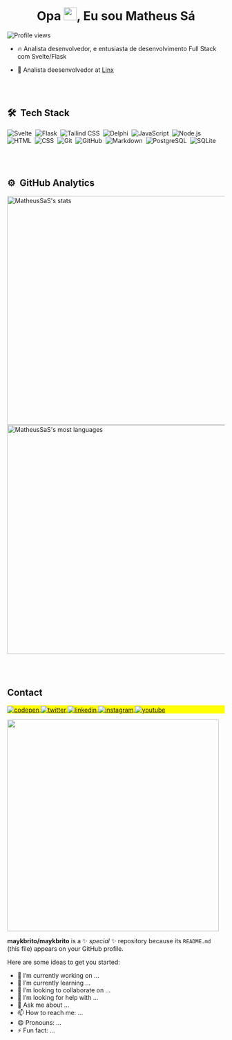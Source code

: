 <h1 align="center">Opa <img src="https://raw.githubusercontent.com/kaueMarques/kaueMarques/master/hi.gif" height="30px">, Eu sou Matheus Sá</h1>

<p align="left"> <img src="https://komarev.com/ghpvc/?username=MatheusSaS&color=yellow" alt="Profile views" /> </p>

- 🔥 Analista desenvolvedor, e entusiasta de desenvolvimento Full Stack com Svelte/Flask

- 🔭 Analista deesenvolvedor at [Linx](https://github.com/chaordic)

<br><br>
## 🛠 &nbsp;Tech Stack

![Svelte](https://img.shields.io/badge/-svelte-05122A?style=flat&logo=svelte)&nbsp;
![Flask](https://img.shields.io/badge/-flask-05122A?style=flat&logo=flask)&nbsp;
![Tailind CSS](https://img.shields.io/badge/-tailwindcss-05122A?style=flat&logo=tailwindcss)&nbsp;
![Delphi](https://img.shields.io/badge/-delphi-05122A?style=flat&logo=delphi)&nbsp;
![JavaScript](https://img.shields.io/badge/-JavaScript-05122A?style=flat&logo=javascript)&nbsp;
![Node.js](https://img.shields.io/badge/-Node.js-05122A?style=flat&logo=node.js)&nbsp;
![HTML](https://img.shields.io/badge/-HTML-05122A?style=flat&logo=HTML5)&nbsp;
![CSS](https://img.shields.io/badge/-CSS-05122A?style=flat&logo=CSS3&logoColor=1572B6)&nbsp;
![Git](https://img.shields.io/badge/-Git-05122A?style=flat&logo=git)&nbsp;
![GitHub](https://img.shields.io/badge/-GitHub-05122A?style=flat&logo=github)&nbsp;
![Markdown](https://img.shields.io/badge/-Markdown-05122A?style=flat&logo=markdown)&nbsp;
![PostgreSQL](https://img.shields.io/badge/-PostgreSQL-05122A?style=flat&logo=postgresql)&nbsp;
![SQLite](https://img.shields.io/badge/-SQLite-05122A?style=flat&logo=sqlite)&nbsp;

<br><br>

## ⚙️ &nbsp;GitHub Analytics

<p align="left">
<img width="530em" src="https://github-readme-stats.vercel.app/api?username=MatheusSaS&show_icons=true&theme=vision-friendly-dark" alt="MatheusSaS's stats"/>
<img width="530em" src="https://github-readme-stats.vercel.app/api/top-langs/?username=MatheusSaS&layout=compact&theme=vision-friendly-dark" alt="MatheusSaS's most languages"/>
</p>


<br><br>

## Contact

<p align="left" style="background:yellow">
<a href="https://codepen.io/maykbrito" target="_blank">
  <img align="center" src="https://img.shields.io/badge/-maykbrito-05122A?style=flat&logo=codepen" alt="codepen"/>
</a>
<a href="https://twitter.com/maykbrito" target="_blank">
  <img align="center" src="https://img.shields.io/badge/-maykbrito-05122A?style=flat&logo=twitter" alt="twitter"/>  
</a>
<a href="https://linkedin.com/in/maykbrito" target="_blank">
  <img align="center" src="https://img.shields.io/badge/-maykbrito-05122A?style=flat&logo=linkedin" alt="linkedin"/>
</a>
<a href="https://instagram.com/maykbrito" target="_blank">
 <img align="center" src="https://img.shields.io/badge/-maykbrito-05122A?style=flat&logo=instagram" alt="instagram"/>
</a>
<a href="https://youtube.com/maykbrito" target="_blank">
 <img align="center" src="https://img.shields.io/badge/-maykbrito-05122A?style=flat&logo=youtube" alt="youtube"/>
</a>
</p>


<img width="490em" src="https://github-readme-twitter-gazf.vercel.app/api?id=maykbrito&layout=wide&show_reply=off&show_retweet=off" />


**maykbrito/maykbrito** is a ✨ _special_ ✨ repository because its `README.md` (this file) appears on your GitHub profile.

Here are some ideas to get you started:

- 🔭 I’m currently working on ...
- 🌱 I’m currently learning ...
- 👯 I’m looking to collaborate on ...
- 🤔 I’m looking for help with ...
- 💬 Ask me about ...
- 📫 How to reach me: ...
- 😄 Pronouns: ...
- ⚡ Fun fact: ...

